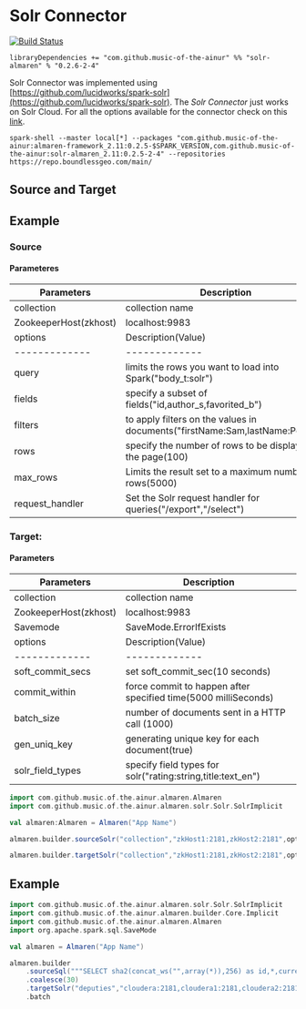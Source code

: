 # Solr Connector

[![Build Status](https://travis-ci.com/music-of-the-ainur/solr.almaren.svg?branch=master)](https://travis-ci.com/music-of-the-ainur/solr.almaren)

```
libraryDependencies += "com.github.music-of-the-ainur" %% "solr-almaren" % "0.2.6-2-4"
```

Solr Connector was implemented using [https://github.com/lucidworks/spark-solr](https://github.com/lucidworks/spark-solr). The *Solr Connector* just works on Solr Cloud.
For all the options available for the connector check on this [link](https://github.com/lucidworks/spark-solr#configuration-and-tuning).

```
spark-shell --master local[*] --packages "com.github.music-of-the-ainur:almaren-framework_2.11:0.2.5-$SPARK_VERSION,com.github.music-of-the-ainur:solr-almaren_2.11:0.2.5-2-4" --repositories https://repo.boundlessgeo.com/main/
```


## Source and Target

## Example

### Source 
#### Parameteres

| Parameters | Description             |
|------------|-------------------------|
| collection          | collection name       |
| ZookeeperHost(zkhost)  | localhost:9983                   |
| options    |  Description(Value)|
|-------------| -------------|
| query     |   limits the rows you want to load into Spark("body_t:solr")        |
| fields   | specify a subset of fields("id,author_s,favorited_b")  |
| filters | to apply filters on the values in documents("firstName:Sam,lastName:Powell")                |
| rows      |   specify the number of rows to be displayed on the page(100)              |
| max_rows   |          Limits the result set to a maximum number of rows(5000)    |
|request_handler | Set the Solr request handler for queries("/export","/select")|


### Target:
#### Parameters

| Parameters | Description             |
|------------|-------------------------|
| collection          | collection name       |
| ZookeeperHost(zkhost)  | localhost:9983                   |
|Savemode| SaveMode.ErrorIfExists
| options    |  Description(Value)|
|-------------| -------------|
| soft_commit_secs      |  set soft_commit_sec(10 seconds)         |
| commit_within   | force commit to happen after specified time(5000 milliSeconds)  |
| batch_size | number of documents sent in a HTTP call (1000)                  |
| gen_uniq_key      |  generating unique key for each document(true)               |
| solr_field_types   | specify field types for solr("rating:string,title:text_en")               |




```scala
import com.github.music.of.the.ainur.almaren.Almaren
import com.github.music.of.the.ainur.almaren.solr.Solr.SolrImplicit

val almaren:Almaren = Almaren("App Name")

almaren.builder.sourceSolr("collection","zkHost1:2181,zkHost2:2181",options)

almaren.builder.targetSolr("collection","zkHost1:2181,zkHost2:2181",options)

```

## Example

```scala
import com.github.music.of.the.ainur.almaren.solr.Solr.SolrImplicit
import com.github.music.of.the.ainur.almaren.builder.Core.Implicit
import com.github.music.of.the.ainur.almaren.Almaren
import org.apache.spark.sql.SaveMode

val almaren = Almaren("App Name")

almaren.builder
    .sourceSql("""SELECT sha2(concat_ws("",array(*)),256) as id,*,current_timestamp from deputies""")
    .coalesce(30)
    .targetSolr("deputies","cloudera:2181,cloudera1:2181,cloudera2:2181/solr",Map("batch_size" -> "100000","commit_within" -> "10000"),SaveMode.Overwrite)
    .batch
```
